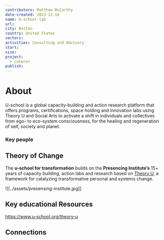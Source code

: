 ```yaml
---
contributors: Matthew McCarthy
date-created: 2023-11-16
name: U-school-lab
url: 
city: Boston
country: United States
sectors: 
activities: Consulting and Advisory
start: 
size: 
project:
  - cohere+
publish:
---
```


# About 

 U-school is a global capacity-building and action research platform that offers programs, certifications, space holding and innovation labs using Theory U and Social Arts to activate a shift in individuals and collectives from ego- to eco-system consciousness, for the healing and regeneration of self, society and planet.

### Key people 

## Theory of Change 
  
The **u-school for transformation** builds on the **Presencing Institute’s** 15+ years of capacity building, action labs and research based on [Theory U](https://www.u-school.org/theory-u), a framework for catalyzing transformative personal and systems change.

![[../assets/presensing-institute.jpg]]
## Key educational Resources 

https://www.u-school.org/theory-u
## Connections 

